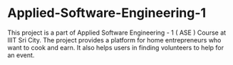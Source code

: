 # Applied-Software-Engineering-1
  This project is a part of Applied Software Engineering - 1 ( ASE ) Course at IIIT Sri City. The project provides a platform for home entrepreneurs who want to cook and earn. It also helps users in finding volunteers to help for an event.
